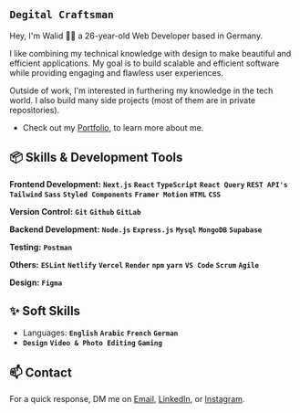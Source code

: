 ## **`Degital Craftsman`**

Hey, I'm Walid 👋🏼 a 26-year-old Web Developer based in Germany.

I like combining my technical knowledge with design to make beautiful and efficient applications. My goal is to build scalable and efficient software while providing engaging and flawless user experiences.

Outside of work, I'm interested in furthering my knowledge in the tech world. I also build many side projects (most of them are in private repositories).

- Check out my [Portfolio](https://www.walidka-portfolio.com/), to learn more about me.

## 📦 Skills & Development Tools

**Frontend Development:** **`Next.js`** **`React`** **`TypeScript`** **`React Query`** **`REST API's`** **`Tailwind`** **`Sass`** **`Styled Components`** **`Framer Motion`** **`HTML`** **`CSS`** 

**Version Control:** **`Git`** **`Github`** **`GitLab`**

**Backend Development:**  **`Node.js`** **`Express.js`** **`Mysql`** **`MongoDB`** **`Supabase`**

**Testing:** **`Postman`** 

**Others:** **`ESLint`** **`Netlify`** **`Vercel`** **`Render`** **`npm`** **`yarn`** **`VS Code`** **`Scrum`** **`Agile`**

**Design:** **`Figma`**

## ✨ Soft Skills
- Languages: **`English`** **`Arabic`** **`French`** **`German`**
- **`Design`** **`Video & Photo Editing`** **`Gaming`**

## 📫 Contact

For a quick response, DM me on [Email](mailto:kouiderayadwalid@gmail.com), [LinkedIn](https://www.linkedin.com/in/walid-kouider-ayad), or [Instagram](https://www.instagram.com/dev.n.des/).
